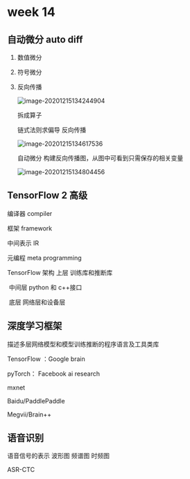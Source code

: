 # week 14

##  自动微分 auto diff

1. 数值微分

2. 符号微分

3. 反向传播 

   ![image-20201215134244904](C:\Users\DELL\AppData\Roaming\Typora\typora-user-images\image-20201215134244904.png)

   拆成算子

   链式法则求偏导 反向传播

   ![image-20201215134617536](C:\Users\DELL\AppData\Roaming\Typora\typora-user-images\image-20201215134617536.png)

   自动微分 构建反向传播图，从图中可看到只需保存的相关变量

   ![image-20201215134804456](C:\Users\DELL\AppData\Roaming\Typora\typora-user-images\image-20201215134804456.png)

   

## TensorFlow 2 高级

编译器 compiler

框架 framework

中间表示 IR

元编程 meta programming

TensorFlow 架构 上层 训练库和推断库

​								中间层 python 和 c++接口

​								底层 网络层和设备层



## 深度学习框架

描述多层网络模型和模型训练推断的程序语言及工具类库

TensorFlow ：Google brain

pyTorch： Facebook ai research

mxnet

Baidu/PaddlePaddle

Megvii/Brain++

## 语音识别

语音信号的表示 波形图 频谱图 时频图

ASR-CTC 
